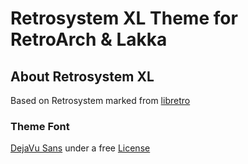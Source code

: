 Retrosystem XL Theme for RetroArch & Lakka
====================

About Retrosystem XL
-----------------

 Based on Retrosystem marked from [libretro](https://github.com/libretro/retroarch-assets)

	
### Theme Font
 
 [DejaVu Sans](https://dejavu-fonts.github.io/) under a free [License](https://dejavu-fonts.github.io/License.html)
 
